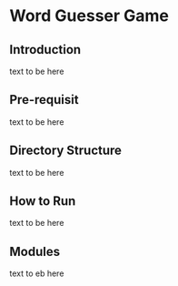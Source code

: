 # Word Guesser Game
## Introduction
text to be here

## Pre-requisit
text to be here

## Directory Structure
text to be here

## How to Run
text to be here

## Modules
text to eb here